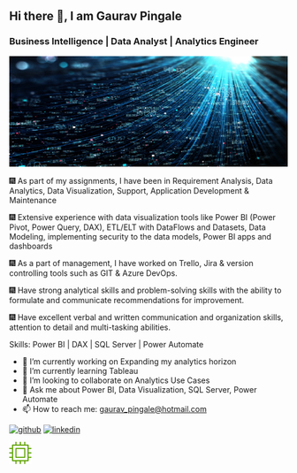 ## Hi there 👋, I am Gaurav Pingale
### Business Intelligence | Data Analyst | Analytics Engineer
<img src='https://github.com/dev-gauravpingale/dev-gauravpingale/blob/main/digital_numbers_vortex-1.jpeg' alt='github' width='1200' height='200'>

🎆 As part of my assignments, I have been in Requirement Analysis, Data Analytics, Data Visualization, Support, Application Development & Maintenance

🎆 Extensive experience with data visualization tools like Power BI (Power Pivot, Power Query, DAX), ETL/ELT with DataFlows and Datasets, Data Modeling, implementing      security to the data models, Power BI apps and dashboards

🎆 As a part of management, I have worked on Trello, Jira & version controlling tools such as GIT & Azure DevOps.

🎆 Have strong analytical skills and problem-solving skills with the ability to formulate and communicate recommendations for improvement.

🎆 Have excellent verbal and written communication and organization skills, attention to detail and multi-tasking abilities.

Skills: Power BI | DAX | SQL Server | Power Automate 

- 🔭 I’m currently working on Expanding my analytics horizon 
- 🌱 I’m currently learning Tableau 
- 👯 I’m looking to collaborate on Analytics Use Cases 
- 💬 Ask me about Power BI, Data Visualization, SQL Server, Power Automate 
- 📫 How to reach me: gaurav_pingale@hotmail.com 


[<img src='https://cdn.jsdelivr.net/npm/simple-icons@3.0.1/icons/github.svg' alt='github' height='40'>](https://github.com/dev-gauravpingale)  [<img src='https://cdn.jsdelivr.net/npm/simple-icons@3.0.1/icons/linkedin.svg' alt='linkedin' height='40'>](https://www.linkedin.com/in/https://www.linkedin.com/in/gauravpingale//)  

<a href='https://docs.github.com/en/developers'><img src='https://raw.githubusercontent.com/acervenky/animated-github-badges/master/assets/devbadge.gif' width='40' height='40'></a> 
